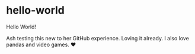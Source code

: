 # hello-world

Hello World!

Ash testing this new to her GitHub experience. Loving it already. 
I also love pandas and video games. ♥
